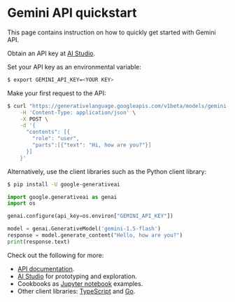 # Gemini API quickstart

This page contains instruction on how to quickly get started with Gemini API.

Obtain an API key at [AI Studio][1].

Set your API key as an environmental variable: 

```sh
$ export GEMINI_API_KEY=<YOUR KEY>
```

Make your first request to the API:

```sh
$ curl "https://generativelanguage.googleapis.com/v1beta/models/gemini-1.5-flash:generateContent?key=$GEMINI_API_KEY" \
    -H 'Content-Type: application/json' \
    -X POST \
    -d '{
      "contents": [{
        "role": "user",
        "parts":[{"text": "Hi, how are you?"}]
      }]
    }'
```

Alternatively, use the client libraries such as the Python client library:

```sh
$ pip install -U google-generativeai
```

```python
import google.generativeai as genai
import os

genai.configure(api_key=os.environ["GEMINI_API_KEY"])

model = genai.GenerativeModel('gemini-1.5-flash')
response = model.generate_content("Hello, how are you?")
print(response.text)
```

Check out the following for more:

* [API documentation][5].
* [AI Studio][1] for prototyping and exploration.
* Cookbooks as [Jupyter notebook][2] examples.
* Other client libraries: [TypeScript][3] and [Go][4].

[1]: https://aistudio.google.com/
[2]: https://github.com/google-gemini/gemini-api-cookbook/
[3]: https://github.com/google-gemini/generative-ai-js
[4]: https://github.com/google/generative-ai-go
[5]: https://ai.google.dev/gemini-api/docs
